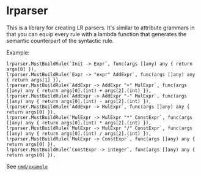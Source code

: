 # lrparser
This is a library for creating LR parsers. It's similar to attribute grammars in that you can equip every rule with a lambda function that generates the semantic counterpart of the syntactic rule. 

Example:
```
lrparser.MustBuildRule(`Init -> Expr`, func(args []any) any { return args[0] }),
lrparser.MustBuildRule(`Expr -> "expr" AddExpr`, func(args []any) any { return args[1] }),
lrparser.MustBuildRule(`AddExpr -> AddExpr "+" MulExpr`, func(args []any) any { return args[0].(int) + args[2].(int) }),
lrparser.MustBuildRule(`AddExpr -> AddExpr "-" MulExpr`, func(args []any) any { return args[0].(int) - args[2].(int) }),
lrparser.MustBuildRule(`AddExpr -> MulExpr`, func(args []any) any { return args[0] }),
lrparser.MustBuildRule(`MulExpr -> MulExpr "*" ConstExpr`, func(args []any) any { return args[0].(int) * args[2].(int) }),
lrparser.MustBuildRule(`MulExpr -> MulExpr "/" ConstExpr`, func(args []any) any { return args[0].(int) / args[2].(int) }),
lrparser.MustBuildRule(`MulExpr -> ConstExpr`, func(args []any) any { return args[0] }),
lrparser.MustBuildRule(`ConstExpr -> integer`, func(args []any) any { return args[0] }),
```
See [`cmd/example`](https://github.com/phomola/lrparser/blob/master/cmd/example/main.go)
